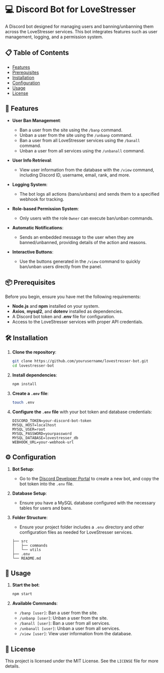 # 💻 Discord Bot for LoveStresser

A Discord bot designed for managing users and banning/unbanning them across the LoveStresser services. This bot integrates features such as user management, logging, and a permission system.

## 📋 Table of Contents
- [Features](#-features)
- [Prerequisites](#-prerequisites)
- [Installation](#-installation)
- [Configuration](#-configuration)
- [Usage](#-usage)
- [License](#-license)

## 🚀 Features

- **User Ban Management**: 
  - Ban a user from the site using the `/banp` command.
  - Unban a user from the site using the `/unbanp` command.
  - Ban a user from all LoveStresser services using the `/banall` command.
  - Unban a user from all services using the `/unbanall` command.
  
- **User Info Retrieval**: 
  - View user information from the database with the `/view` command, including Discord ID, username, email, rank, and more.

- **Logging System**: 
  - The bot logs all actions (bans/unbans) and sends them to a specified webhook for tracking.

- **Role-based Permission System**: 
  - Only users with the role `Owner` can execute ban/unban commands.

- **Automatic Notifications**: 
  - Sends an embedded message to the user when they are banned/unbanned, providing details of the action and reasons.

- **Interactive Buttons**: 
  - Use the buttons generated in the `/view` command to quickly ban/unban users directly from the panel.

## 📦 Prerequisites

Before you begin, ensure you have met the following requirements:
- **Node.js** and **npm** installed on your system.
- **Axios**, **mysql2**, and **dotenv** installed as dependencies.
- A Discord bot token and **.env** file for configuration.
- Access to the LoveStresser services with proper API credentials.

## 🛠️ Installation

1. **Clone the repository**:
    ```bash
    git clone https://github.com/yourusername/lovestresser-bot.git
    cd lovestresser-bot
    ```

2. **Install dependencies**:
    ```bash
    npm install
    ```

3. **Create a `.env` file**:
    ```bash
    touch .env
    ```

4. **Configure the `.env` file** with your bot token and database credentials:
    ```env
    DISCORD_TOKEN=your-discord-bot-token
    MYSQL_HOST=localhost
    MYSQL_USER=root
    MYSQL_PASSWORD=yourpassword
    MYSQL_DATABASE=lovestresser_db
    WEBHOOK_URL=your-webhook-url
    ```

## ⚙️ Configuration

1. **Bot Setup**: 
    - Go to the [Discord Developer Portal](https://discord.com/developers/applications) to create a new bot, and copy the bot token into the `.env` file.

2. **Database Setup**:
    - Ensure you have a MySQL database configured with the necessary tables for users and bans.

3. **Folder Structure**:
    - Ensure your project folder includes a `.env` directory and other configuration files as needed for LoveStresser services.
  
    ```
    ├── src
    │   ├── commands
    │   └── utils
    ├── .env
    └── README.md
    ```

## 🚀 Usage

1. **Start the bot**:
    ```bash
    npm start
    ```

2. **Available Commands**:
    - `/banp [user]`: Ban a user from the site.
    - `/unbanp [user]`: Unban a user from the site.
    - `/banall [user]`: Ban a user from all services.
    - `/unbanall [user]`: Unban a user from all services.
    - `/view [user]`: View user information from the database.

## 📄 License

This project is licensed under the MIT License. See the `LICENSE` file for more details.
